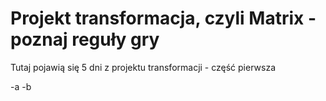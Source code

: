 # Projekt transformacja, czyli Matrix - poznaj reguły gry

Tutaj pojawią się 5 dni z projektu transformacji - część pierwsza

-a
-b
